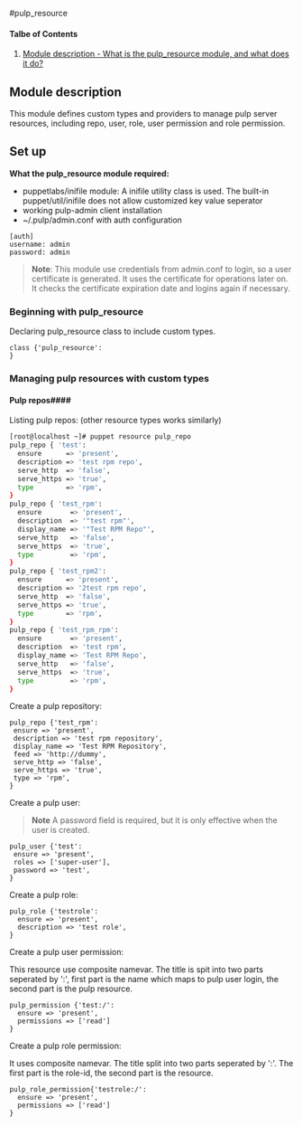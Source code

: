 #pulp_resource

[Module description]: #module-description

#### Talbe of Contents

1. [Module description - What is the pulp_resource module, and what does it do?][Module description]


## Module description
This module defines custom types and providers to manage pulp server resources, including repo, user, role, user permission and role permission.

## Set up

**What the pulp_resource module required:**

- puppetlabs/inifile module: A inifile utility class is used. The built-in puppet/util/inifile does not allow customized key value seperator
- working pulp-admin client installation
- ~/.pulp/admin.conf with auth configuration
 
```
[auth]
username: admin
password: admin
```
> **Note**: This module use credentials from admin.conf to login, so a user certificate is generated. It uses the certificate for operations later on.
It checks the certificate expiration date and logins again if necessary.

### Beginning with pulp_resource

Declaring pulp_resource class to include custom types.

```puppet
class {'pulp_resource':
}
```

### Managing pulp resources with custom types

#### Pulp repos####

Listing pulp repos: (other resource types works similarly)
```bash
[root@localhost ~]# puppet resource pulp_repo
pulp_repo { 'test':
  ensure      => 'present',
  description => 'test rpm repo',
  serve_http  => 'false',
  serve_https => 'true',
  type        => 'rpm',
}
pulp_repo { 'test_rpm':
  ensure       => 'present',
  description  => '"test rpm"',
  display_name => '"Test RPM Repo"',
  serve_http   => 'false',
  serve_https  => 'true',
  type         => 'rpm',
}
pulp_repo { 'test_rpm2':
  ensure      => 'present',
  description => '2test rpm repo',
  serve_http  => 'false',
  serve_https => 'true',
  type        => 'rpm',
}
pulp_repo { 'test_rpm_rpm':
  ensure       => 'present',
  description  => 'test rpm',
  display_name => 'Test RPM Repo',
  serve_http   => 'false',
  serve_https  => 'true',
  type         => 'rpm',
}
```

Create a pulp repository:

```puppet
pulp_repo {'test_rpm':
 ensure => 'present',
 description => 'test rpm repository',
 display_name => 'Test RPM Repository',
 feed => 'http://dummy',
 serve_http => 'false',
 serve_https => 'true',
 type => 'rpm',
}
```

Create a pulp user:

>**Note** A password field is required, but it is only effective when the user is created.

```puppet
pulp_user {'test':
 ensure => 'present',
 roles => ['super-user'],
 password => 'test',
}
```

Create a pulp role:

```puppet
pulp_role {'testrole':
  ensure => 'present',
  description => 'test role',
}
```

Create a pulp user permission:

This resource use composite namevar. The title is spit into two parts seperated by ':', first part is the name which maps to pulp user login, the second part is the pulp resource. 

```puppet
pulp_permission {'test:/':
  ensure => 'present',
  permissions => ['read']
}
```

Create a pulp role permission:

It uses composite namevar. The title split into two parts seperated by ':'. The first part is the role-id, the second part is the resource.

```puppet
pulp_role_permission{'testrole:/':
  ensure => 'present',
  permissions => ['read']
}

